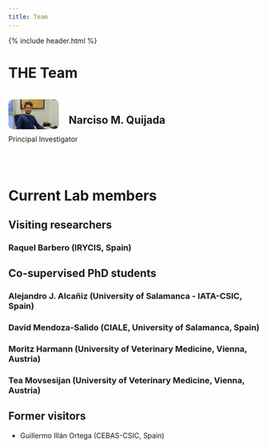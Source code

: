 ```yaml
---
title: Team
---
```


{% include header.html %}

# THE Team

<br>

<img align="left" src="https://github.com/microbar-lab/microbar-lab.github.io/blob/main/images/NMQ_pic_IBFG_4.jpg" width="20%" style="margin-right:20px; border-radius:10px;">

## Narciso M. Quijada  
Principal Investigator

<br>


<br>
 
# Current Lab members

## Visiting researchers

### Raquel Barbero (IRYCIS, Spain)

## Co-supervised PhD students

### Alejandro J. Alcañiz (University of Salamanca - IATA-CSIC, Spain)  
### David Mendoza-Salido (CIALE, University of Salamanca, Spain)
### Moritz Harmann (University of Veterinary Medicine, Vienna, Austria)
### Tea Movsesijan (University of Veterinary Medicine, Vienna, Austria)

## Former visitors
- Guillermo Illán Ortega (CEBAS-CSIC, Spain)
